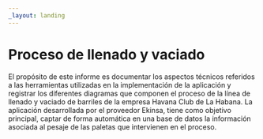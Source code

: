 ```yaml
---
_layout: landing
---
```


# Proceso de llenado y vaciado

El propósito de este informe es documentar los aspectos técnicos referidos a las herramientas utilizadas en la implementación de la aplicación  y   registrar los diferentes diagramas que componen el proceso de la línea de llenado y vaciado de barriles de la empresa Havana Club de La Habana. La aplicación desarrollada por el proveedor Ekinsa, tiene como objetivo principal, captar de forma automática en una base de datos la información asociada al pesaje de las paletas que intervienen en el proceso.